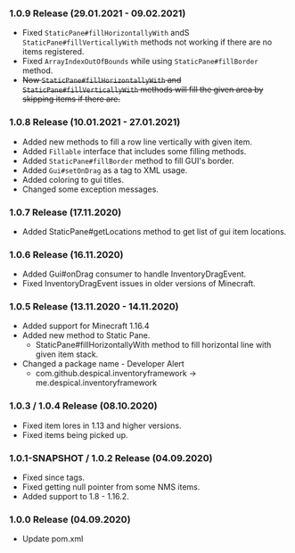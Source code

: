 ### 1.0.9 Release (29.01.2021 - 09.02.2021)
* Fixed `StaticPane#fillHorizontallyWith` andS `StaticPane#fillVerticallyWith` methods not working if there are no items registered.
* Fixed `ArrayIndexOutOfBounds` while using `StaticPane#fillBorder` method.
* ~~Now `StaticPane#fillHorizontallyWith` and `StaticPane#fillVerticallyWith` methods will fill the given area by skipping items if there are.~~

### 1.0.8 Release (10.01.2021 - 27.01.2021)
* Added new methods to fill a row line vertically with given item.
* Added `Fillable` interface that includes some filling methods.
* Added `StaticPane#fillBorder` method to fill GUI's border.
* Added `Gui#setOnDrag` as a tag to XML usage.
* Added coloring to gui titles.
* Changed some exception messages.

### 1.0.7 Release (17.11.2020)
* Added StaticPane#getLocations method to get list of gui item locations.

### 1.0.6 Release (16.11.2020)
* Added Gui#onDrag consumer to handle InventoryDragEvent.
* Fixed InventoryDragEvent issues in older versions of Minecraft.

### 1.0.5 Release (13.11.2020 - 14.11.2020)
* Added support for Minecraft 1.16.4
* Added new method to Static Pane.
  * StaticPane#fillHorizontallyWith method to fill horizontal line with given item stack.
* Changed a package name - Developer Alert
   * com.github.despical.inventoryframework -> me.despical.inventoryframework

### 1.0.3 / 1.0.4 Release (08.10.2020)
* Fixed item lores in 1.13 and higher versions.
* Fixed items being picked up.

### 1.0.1-SNAPSHOT / 1.0.2 Release (04.09.2020)
* Fixed since tags.
* Fixed getting null pointer from some NMS items.
* Added support to 1.8 - 1.16.2.

### 1.0.0 Release (04.09.2020)
* Update pom.xml